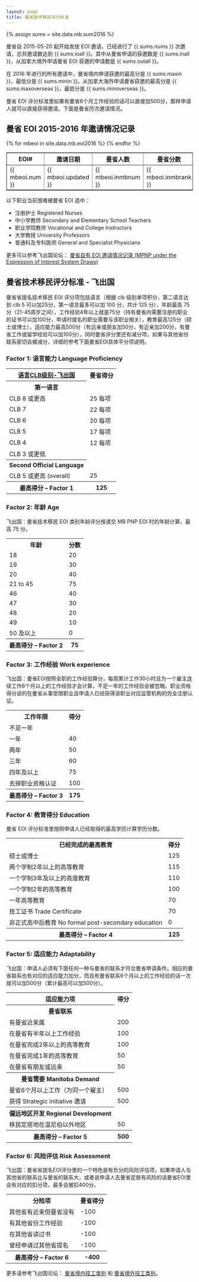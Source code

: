 ```yaml
---
layout: page
title: 曼省技术移民评分标准
---
```


<!-- select max(num) nums,sum(inmbnum)+sum(overseasnum) ioall, sum(inmbnum) inall, sum(overseasnum) outall, min(inmbrank) minin, max(inmbrank) maxin,min(overseasrank) minoverseas,max(overseasrank)  maxoverseas from mbeoi -->

{% assign sums = site.data.mb.sum2016 %}

曼省自 2015-05-20 起开始发放 EOI 邀请，已经进行了 {{ sums.nums }} 次邀请，总共邀请数达到 {{ sums.ioall }}。其中从曼省申请的获邀数是 {{ sums.inall }}，从加拿大境外申请曼省 EOI 获邀的申请数是 {{ sums.outall }}。

在 2016 年进行的所有邀请中，曼省境内申请获邀的最高分是 {{ sums.maxin }}，最低分是 {{ sums.minin }}。从加拿大海外申请曼省获邀的最高分是 {{ sums.maxoverseas }}，最低分是 {{ sums.minoverseas }}。

曼省 EOI 评分标准里如果有曼省6个月工作经验的话可以直接加500分，那样申请人就可以直接获得邀请。下面是曼省历次邀请情况。

## 曼省 EOI 2015-2016 年邀请情况记录

<!-- num,updated,inmbnum,inmbrank,overseasnum,overseasrank -->
<table border = "1" cellpadding="1" cellspacing="0">
  <tr>
    <th>EOI#</th>
    <th>邀请日期</th>
    <th>曼省人数</th>
    <th>曼省分数</th>
    <th>境外人数</th>
    <th>境外分数</th>
  </tr>
{% for mbeoi in site.data.mb.eoi2016 %}
<tr>
<td> {{ mbeoi.num }} </td>
<td> {{ mbeoi.updated }} </td>
<td> {{ mbeoi.inmbnum }} </td>
<td> {{ mbeoi.inmbrank }} </td>
<td> {{ mbeoi.overseasnum }} </td>
<td> {{ mbeoi.overseasrank }} </td>
</tr>
{% endfor %}
</table>

以下职业当前很难被曼省 EOI 选中：

- 注册护士 Registered Nurses
- 中小学教师 Secondary and Elementary School Teachers
- 职业学院教师 Vocational and College Instructors
- 大学教授 University Professors
- 普通科及专科医师 General and Specialist Physicians

更多可以参考飞出国论坛： [曼省自有 EOI 邀请情况记录 (MPNP under the Expression of Interest System Draws)](http://bbs.fcgvisa.com/t/eoi-mpnp-under-the-expression-of-interest-system-draws/3723)

## 曼省技术移民评分标准 - 飞出国

曼省省提名技术移民 EOI 评分项包括语言（根据 clb 级别单项积分，第二语言达到 clb 5 可以加25分，第一语言最多可以加 100 分，共计 125 分），年龄最高 75 分（21-45周岁之间），工作经验4年以上就是75分（持有曼省内需要注册的职业的证书可以加100分，申请时提名的职业需要与该职业相关），教育最高125分（硕士或博士），适应能力最高500分（有远亲或朋友加50分，有近亲加200分，有曼省工作或留学经验可以加100分），同时曼省评分里还有减分项，如果与其他省份联系密切会被减分，详细的参考下面曼省EOI具体平分项说明。

### Factor 1: 语言能力 Language Proficiency

<!-- > Points are based on individual Canadian Language Benchmark (CLB) band scores for Reading Writing, Listening and Speaking. Points awarded based on official test results provided. Those candidates who do not submit valid results of an approved language test do not receive points in this category. To be considered valid, your test must have been taken no more than two years prior to the date you submit your MPNP Online application. Points for the second official language are also based on evidence in form of official test results indicating the candidate scores at least at CLB 5 overall. -->

<table>
<tbody>
<tr>
<th><a href="http://bbs.fcgvisa.com/t/canadian-language-benchmarks-clb/2995/3" target="_blank">语言CLB级别-飞出国</a></th>
<th>曼省得分</th>
</tr>
<tr>
<th>第一语言</th>
</tr>
<tr>
<td>CLB 8 或更高</td>
<td>25 每项</td>
</tr>
<tr>
<td>CLB 7</td>
<td>22 每项</td>
</tr>
<tr>
<td>CLB 6</td>
<td>20 每项</td>
</tr>
<tr>
<td>CLB 5</td>
<td>17 每项</td>
</tr>
<tr>
<td>CLB 4</td>
<td>12 每项</td>
</tr>
<tr>
<td>CLB 3 或更低</td>
</tr>
<tr>
<th>Second Official Language</th>
</tr>
<tr>
<td>CLB 5 或更高 (overall)</td>
<td>25</td>
</tr>
<tr>
<th>最高得分 – Factor 1</th>
<th>125</th>
</tr>
</tbody>
</table>

### Factor 2: 年龄 Age

飞出国：曼省技术移民 EOI 类别年龄评分按递交 MB PNP EOI 时的年龄计算，最高 75 分。

<!-- > Points are based on your age at the time your Expression of Interest is submitted to the MPNP. -->

<table>
<tbody>
<tr>
<th>年龄</th>
<th>分数</th>
</tr>
<tr>
<td>18</td>
<td>20</td>
</tr>
<tr>
<td>19</td>
<td>30</td>
</tr>
<tr>
<td>20</td>
<td>40</td>
</tr>
<tr>
<td>21 to 45</td>
<td>75</td>
</tr>
<tr>
<td>46</td>
<td>40</td>
</tr>
<tr>
<td>47</td>
<td>30</td>
</tr>
<tr>
<td>48</td>
<td>20</td>
</tr>
<tr>
<td>49</td>
<td>10</td>
</tr>
<tr>
<td>50 及以上</td>
<td>0</td>
</tr>
<tr>
<th>最高得分 – Factor 2</th>
<th>75</th>
</tr>
</tbody>
</table>

### Factor 3: 工作经验 Work experience

飞出国：曼省EOI按照全职的工作经验算分，每周累计工作30小时且为一个雇主连续工作6个月以上的工作经验才会计算，不足一年的工作经验会被忽略。职业资格得分说的在曼省从事受限职业且申请人已经获得该职业对应监管机构的完全注册认证。

<!-- > Points are calculated based on your years of full-time work experience. Your employment is considered full-time if you are working for 30 hours or more each week for the same employer.Only full-time jobs of six months or longer should be included. You should ONLY count full years of work experience you have already completed. Do not round up your work experience (Ex.: If you have gained 7 months of work experience, you would have to answer less than 1).

> **Additional points for licensing are ONLY awarded to those candidates who are working in professions or trades that require licensing in Manitoba and have completed ALL necessary steps to be able to seek employment in Manitoba. Evidence of this is required at the time an application is submitted to the MPNP.** -->

<table>
<tbody>
<tr>
<th>工作年限</th>
<th>得分</th>
</tr>
<tr>
<td>不足一年</td>
</tr>
<tr>
<td>一年</td>
<td>40</td>
</tr>
<tr>
<td>两年</td>
<td>50</td>
<tr>
</tr>
<td>三年</td>
<td>60</td>
</tr>
<tr>
<td>四年及以上</td>
<td>75</td>
</tr>
<tr>
<td>去掉职业资格认证</td>
<td>100</td>
</tr>
<tr>
<th>最高得分 – Factor 3</th>
<th>175</th>
</tr>
</tbody>
</table>

### Factor 4: 教育得分 Education

曼省 EOI 评分标准里按照申请人已经取得的最高学历计算学历分数。

<!-- > Points are calculated based on the highest level of education you completed at a recognized education institution. A completed program is one for which you have met all requirements and received a certificate, diploma or degree. -->

<table>
<tbody>
<tr>
<th>已经完成的最高教育</th>
<th>得分</th>
</tr>
<tr>
<td>硕士或博士</td>
<td>125</td>
</tr>
<tr>
<td>两个学制2年以上的高等教育</td>
<td>115</td>
</tr>
<tr>
<td>一个学制3年及以上的高度教育</td>
<td>110</td>
</tr>
<tr>
<td>一个学制2年的高等教育</td>
<td>100</td>
</tr>
<tr>
<td>一年高等教育</td>
<td>70</td>
</tr>
<tr>
<td>技工证书 Trade Certificate</td>
<td>70</td>
</tr>
<tr>
<td>非正式高中后教育 No formal post-secondary education</td>
<td>0</td>
</tr>
<tr>
<th>最高得分 – Factor 4</th>
<th>125</th>
</tr>
</tbody>
</table>

### Factor 5: 适应能力 Adaptability

飞出国：申请人必须有下面任何一种与曼省的联系才符合曼省申请条件。相应的曼省联系也有对应的适应能力加分，而且有曼省联系6个月以上的工作经验的话一次就可以加500分（累计最高可以加500分）。

<!-- > Adaptability points are calculated based on the type of connection you have to Manitoba. All candidates must have at least one type of connection to our province (Regional Development is considered a supplemental connection factor; points can only be awarded in combination with a Manitoba connection). You cannot be awarded points for more than one connection factor, you will only be scored based on your connection which gives you the highest score. Supplemental points for Regional Development cannot be awarded to candidates whose connection to Manitoba is based on Manitoba Demand. All candidates indicating that they plan to settle outside of Winnipeg MUST at the time of application satisfactorily demonstrate that they have a convincing connection to a region outside of the capital city indicating a strong likelihood that they will make a long-term economic contribution to that region. -->

<table>
<tbody>
<tr>
<th>适应能力项</th>
<th>得分</th>
</tr>
<tr>
<th>曼省联系</th>
</tr>
<tr>
<td>有曼省近亲属</td>
<td>200</td>
</tr>
<tr>
<td>在曼省有半年以上工作经验</td>
<td>100</td>
</tr>
<tr>
<td>在曼省完成2年以上的高等教育</td>
<td>100</td>
</tr>
<tr>
<td>在曼省完成1年的高等教育</td>
<td>50</td>
</tr>
<tr>
<td>在曼省有朋友或远亲</td>
<td>50</td>
</tr>
<tr>
<th>曼省需要 Manitoba Demand</th>
</tr>
<tr>
<td>曼省6个月以上工作（为同一个雇主）</td>
<td>500</td>
</tr>
<tr>
<td>获得 Strategic Initiative 邀请</td>
<td>500</td>
</tr>
<tr>
<th>偏远地区开发 Regional Development</th>
</tr>
<tr>
<td>移民定居地在温尼伯以外地区</td>
<td>50</td>
</tr>
<tr>
<th>最高得分 – Factor 5</th>
<th>500</th>
</tr>
</tbody>
</table>

### Factor 6: 风险评估 Risk Assessment

飞出国：曼省省提名EOI评分里的一个特色是有负分的风险评估项，如果申请人与其他省的联系比与曼省的联系大，或者说申请人去曼省定居有风险的话曼省EOI里会有对应的扣分项，最多会被扣400分。

<!-- > **Points are calculated based on any connections you or your spouse, if applicable, may have to other parts of Canada.** -->

<table>
<tbody>
<tr>
<th>分险项</th>
<th>曼省得分</th>
</tr>
<tr>
<td>其他省有近亲但曼省没有</td>
<td>-100</td>
</tr>
<tr>
<td>有其他省份工作经验</td>
<td>-100</td>
</tr>
<tr>
<td>在其他省读过书</td>
<td>-100</td>
</tr>
<tr>
<td>曾经申请过其他省提名</td>
<td>-100</td>
</tr>
<tr>
<th>最高得分 – Factor 6</th>
<th>-400</th>
</tr>
</tbody>
</table>

更多请参考飞出国论坛： [曼省境内技工类别][1] 和 [曼省境外技工类别][2]。

  [1]: http://bbs.fcgvisa.com/t/swm-eligibility-mpnp-skilled-workers-in-manitoba/3684
  [2]: http://bbs.fcgvisa.com/t/swo-eligibility-mpnp-skilled-workers-overseas/3698
